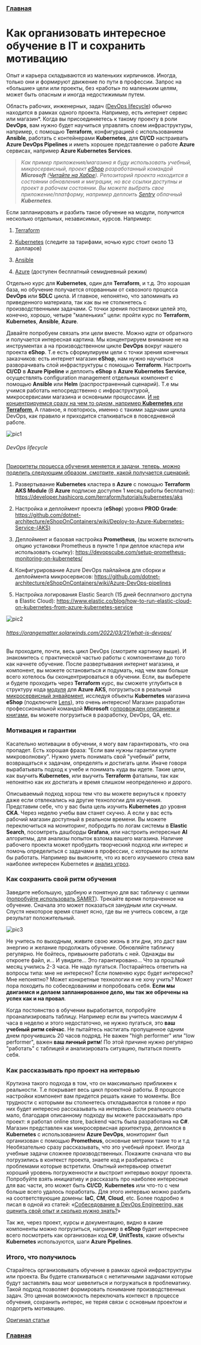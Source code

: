 <html>
    <head>
        <title>Test</title>
    </head>

### [Главная][1]

# Как организовать интересное обучение в IT и сохранить мотивацию

Опыт и карьера складываются из маленьких кирпичиков. Иногда, только они и формируют движение по пути в профессии. Запрос на «большие» цели или проекты, без «работы» по маленьким целям, может быть опасным и иногда недостижимым путем.

Область рабочих, инженерных, задач ([DevOps lifecycle](https://www.atlassian.com/devops)) обычно находится в рамках одного проекта. Например, есть интернет сервис или магазин*. Когда вы присоединяетесь к такому проекту в роли **DevOps**, вам нужно будет научиться управлять слоем инфраструктуры, например, с помощью **Terraform**, конфигурацией с использованием **Ansible**, работать с контейнерами **Kubernetes**, для **CI/CD** настраивать **Azure DevOps Pipelines** и иметь хорошее представление о работе **Azure** сервисах, например **Azure Kubernetes Services**.

> *Как пример приложения/магазина я буду использовать учебный, микросервисный, проект [eShop](https://github.com/dotnet/eShop) разработанный командой ***Microsoft*** ([Читайте на Хабре](https://habr.com/ru/articles/681172/)). Репозиторий проекта находится в состоянии обновления и миграции, но все ссылки доступны и проект в рабочем состоянии. Вы можете выбрать свое приложение/платформу, например деплоить [Sentry](https://github.com/getsentry/sentry) облачный ***Kubernetes***.*

Если запланировать и разбить такое обучение на модули, получится несколько отдельных, независимых, курсов. Например:

1. [Terraform](https://www.youtube.com/watch?v=R0CaxXhrfFE&list=PLg5SS_4L6LYujWDTYb-Zbofdl44Jxb2l8)

2. [Kubernetes](https://www.udemy.com/course/certified-kubernetes-administrator-with-practice-tests/) (следите за тарифами, ночью курс стоит около 13 долларов)

3. [Ansible](https://www.youtube.com/watch?v=Ck1SGolr6GI&list=PLg5SS_4L6LYufspdPupdynbMQTBnZd31N)

4. [Azure](https://www.pluralsight.com/cloud-guru/courses/az-104-microsoft-azure-administrator-certification-prep) (доступен бесплатный семидневный режим)

Отдельно курс для **Kubernetes**, один для **Terraform**, и т.д. Это хорошая база, но обучение получается оторванным от сквозного процесса **DevOps** или **SDLC** цикла. И главное, непонятно, что запоминать из приведенного материала, так как вы не столкнетесь с производственными задачами. С точки зрения постановки целей это, конечно, хорошо, четыре "маленьких" цели: пройти курс по **Terraform**, **Kubernetes**, **Ansible**, **Azure**.

Давайте попробуем связать эти цели вместе. Можно идти от обратного и получается интересная картина. Мы концентрируем внимание не на инструментах а на производственном цикле **DevOps** вокруг нашего проекта **eShop**. Т.е есть сформулируем цели с точки зрения конечных заказчиков: есть интернет магазин **eShop**, нам нужно научиться разворачивать слой инфраструктуры с помощью **Terraform**. Настроить **CI/CD** в **Azure Pipeline** и деплоить **eShop** в **Azure Kubernetes Service**, осуществлять configuration management отдельных компонент с помощью **Ansible** или **Helm** (распространенный сценарий). Т.е мы учимся работать непосредственно с инфраструктурой, микросервисами магазина и основными процессами. <ins>И не концентрируемся сразу на чем то одном, например **Kubernetes** или **Terraform**.</ins> А главное, я повторюсь, именно с такими задачами цикла DevOps, как правило и приходится сталкиваться в повседневной работе.

![pic1](https://habrastorage.org/r/w1560/getpro/habr/upload_files/b5e/0e2/91d/b5e0e291df43c4a7caeb985d54177be5.png)

###### DevOps lifecycle

<ins>Приоритеты процесса обучения меняется и задачи, теперь, можно поделить следующим образом, смотрите, какой получается сценарий:</ins>

1. Развертывание **Kubernetes** кластера в **Azure** с помощью **Terraform AKS Module** (В **Azure** подписке доступен 1 месяц работы бесплатно): https://developer.hashicorp.com/terraform/tutorials/kubernetes/aks

2. Настройка и деплоймент проекта (**eShop**) уровня **PROD Grade**:
https://github.com/dotnet-architecture/eShopOnContainers/wiki/Deploy-to-Azure-Kubernetes-Service-(AKS)

3. Деплоймент и базовая настройка **Prometheus**, (вы можете включить опцию установки Prometheus в пункте 1 при деплое кластера или использовать ссылку):
https://devopscube.com/setup-prometheus-monitoring-on-kubernetes/

4. Конфигурирование Azure DevOps пайлайнов для сборки и деплоймента микросервисов:
https://github.com/dotnet-architecture/eShopOnContainers/wiki/Azure-DevOps-pipelines

5. Настройка логирования  Elastic Search (15 дней бесплатного доступа в Elastic Cloud):
https://www.elastic.co/blog/how-to-run-elastic-cloud-on-kubernetes-from-azure-kubernetes-service

![pic2](https://habrastorage.org/r/w780/getpro/habr/upload_files/60e/da8/647/60eda864720b1ac3ed043ada6a7ef9ba.jpeg)

###### https://orangematter.solarwinds.com/2022/03/21/what-is-devops/

Вы проходите, почти, весь цикл DevOps (смотрите картинку выше). И знакомитесь с практической частью работы с компонентами до того как начнете обучение. После развертывания интернет магазина, и компонент, вы можете остановиться и подумать, над чем вам больше всего хотелось бы сконцентрироваться в обучении. Если, вы выберете и будете проходить через **Terraform** курс, вы сможете углубиться в структуру кода [модуля](https://developer.hashicorp.com/terraform/tutorials/kubernetes/aks) для **Azure AKS**, погрузиться в реальный [микросервисный энвайрмент](https://github.com/dotnet-architecture/eShopOnContainers/wiki/Deploy-to-Local-Kubernetes), исследуя объекты **Kubernetes** магазина **eShop** (подключите [Lens](https://k8slens.dev/)), это очень интересно! Магазин разработан профессиональной командой **Microsoft** с[опровожден описанием и книгами](https://habr.com/ru/articles/681172/), вы можете погрузиться в разработку, DevOps, QA, etc.

### Мотивация и гарантии

Касательно мотивации в обучении, я могу вам гарантировать, что она пропадет. Есть хорошая фраза: "Если вам нужны гарантии купите микроволновку". Нужно уметь понимать свой "учебный" ритм, возвращаться к задачам, определять и достигать цели. Иначе говоря вырабатывать подход к учебе и понимать куда вы идете. Такие цели, как выучить **Kubernetes**, или выучить **Terraform** фатальны, так как непонятно как их достигать и время слишком неопределенно и дорого.

Описываемый подход хорош тем что вы можете вернуться к проекту даже если отвлекались на другие технологии для изучения. Представим себе, что у вас была цель изучить **Kubernetes** до уровня **CKA**. Через неделю учебы вам станет скучно. А если у вас есть рабочий магазин доступный в реальном времени. Вы можете переключиться на мониторинг, побродить по логам системы в **Elastic Search**, посомтреть дашборды **Grafana**, или настроить интересные **AI** алгоритмы, для анализы попыток взлома вашего магазина. Наличие рабочего проекта может пробудить творческий подход или интерес и помочь определиться с задачами в профессии, с которыми вы хотели бы работать. Например вы выясните, что из всего изучаемого стека вам наиболее интересен Kubernetes и [анализ угроз](https://www.youtube.com/watch?v=2UiaNhtTtJE).

### Как сохранить свой ритм обучения

Заведите небольшую, удобную и понятную для вас табличку с целями ([попробуйте использовать SAMRT](https://medium.com/@telesis/why-certification-is-important-how-to-prepare-and-pass-aws-azure-and-gcp-exams-7f166a03eca)). Трекайте время потраченное на обучение. Сначала это может показаться занудным или скучным. Спустя некоторое время станет ясно, где вы не учитесь совсем, а где результат положительный.

![pic3](https://habrastorage.org/r/w780/getpro/habr/upload_files/0cb/4b6/bb2/0cb4b6bb2cd664386d96ef96da3d02aa.jpg)

Не учитесь по выходным, живите свою жизнь в эти дни, это даст вам энергию и желание продолжать обучение. Обновляйте табличку регулярно. Не бойтесь, привыкните работать с ней. Однажды вы откроете файл, и... И увидите... Это гарантировано... Что за прошлый месяц учились 2-3 часа. Не надо пугаться. Постарайтесь ответить на вопросы типа: мне не интересно? Если поменяю курс будет интересно? Мне непонятно? Может конкретные технологии я не хочу учить? Может пора походить по собеседованиям и попробовать себя. **Если мы двигаемся и делаем запланированное дело, мы так же обречены на успех как и на провал**.

Когда постоянство в обучении выработается, попробуйте проанализировать таблицу. Например если вы учитесь максимум 4 часа в неделю и этого недостаточно, не нужно пугаться, это **ваш учебный ритм сейчас**. Не пытайтесь настигать пропущенное одним днем проучившись 20 часов подряд. Не важен "high performer" или "low performer", важен **ваш личный ритм**! По этой причине нужно регулярно "работать" с таблицей и анализировать ситуацию, пытаться понять себя.

### Как рассказывать про проект на интервью

Крутизна такого подхода в том, что он максимально приближен к реальности. Т.е покрывает весь цикл проектной работы. В процессе настройки компонент вам придется решать какие то моменты. Все трудности с которыми вы столкнетесь откладываются в голове и про них будет интересно рассказывать на интервью. Если реального опыта мало, благодаря описанному подходу вы можете рассказывать про проект: я работал online store, backend часть была разработана на **C#**. Магазин представлен как микросервисная архитектура, деплоился в **Kubernetes** с использованием **Azure DevOps**, мониторинг был организован с помощью **Prometheus**, основные метрики такие то и т.д Необязательно сразу рассказывать, что это учебный проект. Иногда учебные задачи сложнее производственных. Покажите сначала что вы погрузились в контекст проекта, знаете код и разбирались с проблемами которые встретили. Опытный интервьюер отметит хороший уровень погруженности и выстроит интервью вокруг проекта. Попробуйте взять инициативу и рассказать про наиболее интересные для вас части, это может быть **CI/CD**, **Kubernetes** или что-то с чем больше всего удалось поработать. Для этого интервью можно разбить на соответствующие домены: **IaC**, **CM**, **Cloud**, etc. Более подробно я писал в одной из статей: «[Собеседование в DevOps Engineering, как оценить свой опыт и сколько нужно знать?](https://habr.com/ru/articles/560792/)»

Так же, через проект, курсы и документацию, видно в какие компоненты можно погрузиться, например в **eShop** будет интереснее всего посмотреть как организован код **C#**, **UnitTests**, какие объекты **Kubernetes** используются, шаги **Azure Pipelines**.

### Итого, что получилось

Старайтесь организовывать обучение в рамках одной инфраструктуры или проекта. Вы будете сталкиваться с нетипичными задачами которые будут заставлять ваш мозг шевелиться и погружаться в проблематику. Такой подход позволяет формировать понимание производственных задач. Это ценная возможность переключать контекст в процессе обучения, сохранить интерес, не теряя связи с основным проектом и подогреть мотивацию.

[Оригинал статьи](https://habr.com/ru/articles/800043/)

### [Главная][1]

[1]: /knowledge-base/